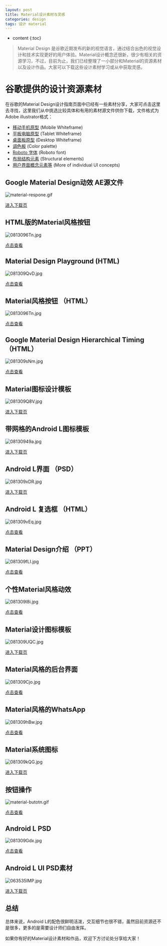 ```yaml
---
layout: post
title: Material设计素材与灵感
categories: design
tags: 设计 material
---
```


* content
{:toc}

> Material Design 是谷歌近期发布的新的视觉语言，通过结合出色的视觉设计和技术实现更好的用户体验。Material设计概念还很新，很少有相关的资源学习，不过，目前为止，我们已经整理了一小部分和Material的资源素材以及设计作品。大家可以下载这些设计素材学习或从中获取灵感。



# 谷歌提供的设计资源素材

在谷歌的Material Design设计指南页面中已经有一些素材分享，大家可点击这里去寻找，这里我们从中挑选比较具体和有用的素材源文件供你下载，文件格式为Adobe illustrator格式：

+ [移动手机原型](http://material-design.storage.googleapis.com/downloads/Layout_Mobile_Whiteframe.ai) (Mobile Whiteframe)
+ [平板电脑原型](http://material-design.storage.googleapis.com/downloads/Layout_Tablet_Whiteframe.ai) (Tablet Whiteframe)
+ [桌面板原型](http://material-design.storage.googleapis.com/downloads/Layout_Desktop_Whiteframe.ai) (Desktop Whiteframe)
+ [调色板](http://material-design.storage.googleapis.com/downloads/color_swatches.zip) (Color palette)
+ [Roboto 字体](http://material-design.storage.googleapis.com/downloads/RobotoTTF.zip) (Roboto font)
+ [布局结构元素](http://material-design.storage.googleapis.com/downloads/stickersheet_uielements.ai) (Structural elements)
+ [用户界面概念元素等](http://www.google.com/design/spec/resources/sticker-sheets.html#sticker-sheets-ui-elements) (More of individual UI concepts)

## Google Material Design动效 AE源文件

![material-respone.gif](https://dn-biezhi.qbox.me/2015/09/2844210994.gif)

[进入下载页](https://dribbble.com/shots/1621920-Google-Material-Design-Free-AE-Project-File)

## HTML版的Material风格按钮

![0813096Tn.jpg](https://dn-biezhi.qbox.me/2015/09/1274396700.jpg)

[点击查看](http://codepen.io/iraycd/pen/dHrxv)

## Material Design Playground (HTML)

![081309QvD.jpg](https://dn-biezhi.qbox.me/2015/09/122134172.jpg)

[点击查看](http://ebidel.github.io/material-playground/)

## Material风格按钮 （HTML）
![0813096Tn.jpg](https://dn-biezhi.qbox.me/2015/09/1274396700.jpg)

[点击查看](http://codepen.io/Fischaela/pen/ahgIy)

## Google Material Design Hierarchical Timing （HTML）

![081309sNm.jpg](https://dn-biezhi.qbox.me/2015/09/1341096038.jpg)

[点击查看](http://codepen.io/prajwalkman/pen/eLlGw)

## Material图标设计模板

![081309Q8V.jpg](https://dn-biezhi.qbox.me/2015/09/1729430888.jpg)

[进入下载页](https://dribbble.com/shots/1616548-Google-Design-Icon-Template)

## 带网格的Android L图标模板

![08130949a.jpg](https://dn-biezhi.qbox.me/2015/09/3172358107.jpg)

[进入下载页](https://dribbble.com/shots/1618777-Android-L-Icon-Grid-System)

## Android L界面 （PSD）

![081309xDR.jpg](https://dn-biezhi.qbox.me/2015/09/2520260024.jpg)

[进入下载页](https://dribbble.com/shots/1615620-New-Android-L-Interface)

## Android L 复选框 （HTML）

![081309vEq.jpg](https://dn-biezhi.qbox.me/2015/09/1918377379.jpg)

[点击查看](http://codepen.io/Sambego/pen/zDLxe)

## Material Design介绍 （PPT）

![081309fLI.jpg](https://dn-biezhi.qbox.me/2015/09/3011963330.jpg)

[点击查看](http://www.slideshare.net/harrisonrweber/google-materialdesign)

## 个性Material风格动效

![081309l8i.jpg](https://dn-biezhi.qbox.me/2015/09/409942682.jpg)

[点击查看](https://dribbble.com/shots/1620608-Material-Design)

## Material设计图标模板

![081309UQC.jpg](https://dn-biezhi.qbox.me/2015/09/601412325.jpg)

[进入下载页](https://dribbble.com/shots/1617724-Material-Design-Icon-Templates)

## Material风格的后台界面

![081309Cjo.jpg](https://dn-biezhi.qbox.me/2015/09/3631735528.jpg)

[点击查看](https://dribbble.com/shots/1618712-Google-s-material-design)

## Material风格的WhatsApp

![081309hBw.jpg](https://dn-biezhi.qbox.me/2015/09/777691945.jpg)

[点击查看](https://dribbble.com/shots/1621161-WhatsApp-Material-Design)

## Material系统图标

![081309kQG.jpg](https://dn-biezhi.qbox.me/2015/09/2672732419.jpg)

[进入下载页](https://dribbble.com/shots/1621133-System-Icons-Material-Design)

## 按钮操作

![material-butotn.gif](https://dn-biezhi.qbox.me/2015/09/4096998225.gif)

[点击查看](https://dribbble.com/shots/1626156-Action-Button)

## Android L PSD

![081309Gdx.jpg](https://dn-biezhi.qbox.me/2015/09/2609005214.jpg)

[点击查看](https://dribbble.com/shots/1615898-Android-L-PSD-kit)

## Android L UI PSD素材

![063535lMP.jpg](https://dn-biezhi.qbox.me/2015/09/2783985673.jpg)

[进入下载页](http://www.shejidaren.com/android-l-ui-psd.html)

## 总结

总体来说，Android L的配色很鲜明活泼，交互细节也很不错，虽然目前资源还不是很多，更多的是需要设计师们自由发挥。

如果你有好的Material设计素材和作品，欢迎下方讨论处分享给大家！
